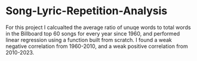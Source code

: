 # Song-Lyric-Repetition-Analysis

For this project I calcualted the average ratio of unuqe words to total words in the Billboard top 60 songs for every year since 1960, and performed linear regression using a function built from scratch. I found a weak negative correlation from 1960-2010, and a weak positive correlation from 2010-2023.
